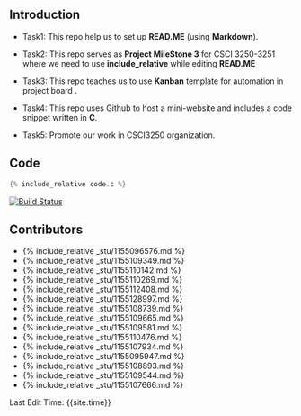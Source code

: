 
## Introduction
* Task1: This repo help us to set up **READ.ME** (using **Markdown**).

* Task2: This repo serves as **Project MileStone 3** for CSCI 3250-3251 where we need to use **include_relative** while editing **READ.ME** 

* Task3: This repo teaches us to use **Kanban** template for automation in project board .

* Task4: This repo uses Github to host a mini-website and includes a code snippet written in **C**.

* Task5: Promote our work in CSCI3250 organization.

## Code
```c
{% include_relative code.c %}
```
[![Build Status](https://travis-ci.org/csci3250-2019/project-team-b.svg?branch=master)](https://travis-ci.org/csci3250-2019/project-team-b)
## Contributors


* {% include_relative _stu/1155096576.md %}
* {% include_relative _stu/1155109349.md %}
* {% include_relative _stu/1155110142.md %}
* {% include_relative _stu/1155110269.md %}
* {% include_relative _stu/1155112408.md %}
* {% include_relative _stu/1155128997.md %}
* {% include_relative _stu/1155108739.md %}
* {% include_relative _stu/1155109665.md %}
* {% include_relative _stu/1155109581.md %}
* {% include_relative _stu/1155110476.md %}
* {% include_relative _stu/1155107934.md %}
* {% include_relative _stu/1155095947.md %}
* {% include_relative _stu/1155108893.md %}
* {% include_relative _stu/1155109544.md %}
* {% include_relative _stu/1155107666.md %}
 
Last Edit Time: {{site.time}}

